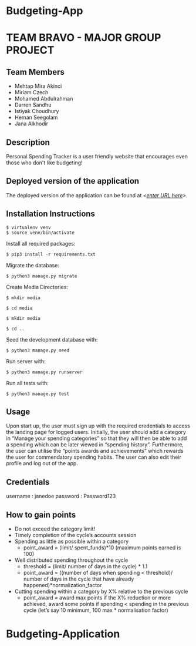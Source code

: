 # Budgeting-App
# TEAM BRAVO - MAJOR GROUP PROJECT 

## Team Members 
- Mehtap Mira Akinci
- Miriam Czech
- Mohamed Abdulrahman
- Darren Sandhu
- Istiyak Choudhury
- Heman Seegolam 
- Jana Alkhodir

## Description
Personal Spending Tracker is a user friendly website that encourages even those who don't like budgeting! 

## Deployed version of the application
The deployed version of the application can be found at *<[enter URL here](URL)>*.

## Installation Instructions 
```
$ virtualenv venv
$ source venv/bin/activate
```

Install all required packages:

```
$ pip3 install -r requirements.txt
```

Migrate the database:

```
$ python3 manage.py migrate
```

Create Media Directories:

```
$ mkdir media
```

```
$ cd media
```

```
$ mkdir media
```

```
$ cd ..
```

Seed the development database with:

```
$ python3 manage.py seed
```

Run server with:
```
$ python3 manage.py runserver
```

Run all tests with:
```
$ python3 manage.py test
```

## Usage
Upon start up, the user must sign up with the required credentials to access the landing page for logged users. 
Initially, the user should add a category in “Manage your spending categories” so that they will then be able to add a spending which can be later viewed in “spending history”. Furthermore, the user can utilise the “points awards and achievements” which rewards the user for commendatory spending habits. The user can also edit their profile and log out of the app.

## Credentials
username : janedoe
password : Password123

## How to gain points 
* Do not exceed the category limit!
* Timely completion of the cycle’s accounts session 
* Spending as little as possible within a category
    * point_award = (limit/ spent_funds)*10 (maximum points earned is 100)
* Well distributed spending throughout the cycle
    * threshold = (limit/ number of days in the cycle) * 1.1
    * point_award = ((number of days when spending < threshold)/ number of days in the cycle that have already happened)*normalization_factor
* Cutting spending within a category by X% relative to the previous cycle
    * point_award = award max points if the X% reduction or more achieved, award some points if spending < spending in the previous cycle (let’s say 10 minimum, 100 max * normalisation factor) 


# Budgeting-Application
